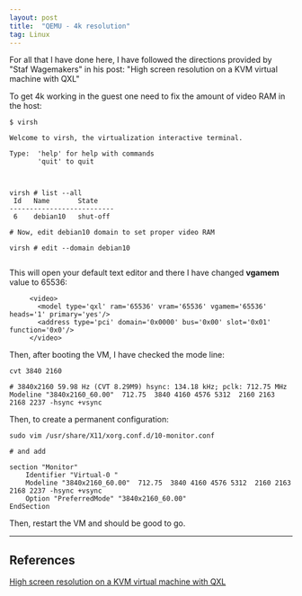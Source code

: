 ```yaml
---
layout: post
title:  "QEMU - 4k resolution"
tag: Linux
---
```


For all that I have done here, I have followed the directions provided by "Staf Wagemakers" in his post: "High screen resolution on a KVM virtual machine with QXL"

To get 4k working in the guest one need to fix the amount of video RAM in the host:

```
$ virsh

Welcome to virsh, the virtualization interactive terminal.

Type:  'help' for help with commands
       'quit' to quit



virsh # list --all
 Id   Name       State
--------------------------
 6    debian10   shut-off

# Now, edit debian10 domain to set proper video RAM

virsh # edit --domain debian10


``` 

This will open your default text editor and there I have changed **vgamem** value to 65536:

```
     <video>
       <model type='qxl' ram='65536' vram='65536' vgamem='65536' heads='1' primary='yes'/>
       <address type='pci' domain='0x0000' bus='0x00' slot='0x01' function='0x0'/>
     </video>

```

Then, after booting the VM, I have checked the mode line:

```
cvt 3840 2160

# 3840x2160 59.98 Hz (CVT 8.29M9) hsync: 134.18 kHz; pclk: 712.75 MHz
Modeline "3840x2160_60.00"  712.75  3840 4160 4576 5312  2160 2163 2168 2237 -hsync +vsync

```

Then, to create a permanent configuration:

```
sudo vim /usr/share/X11/xorg.conf.d/10-monitor.conf 

# and add

section "Monitor"
    Identifier "Virtual-0 "
    Modeline "3840x2160_60.00"  712.75  3840 4160 4576 5312  2160 2163 2168 2237 -hsync +vsync
    Option "PreferredMode" "3840x2160_60.00"
EndSection

```

Then, restart the VM and should be good to go.

---
## References

[High screen resolution on a KVM virtual machine with QXL](https://stafwag.github.io/blog/blog/2018/04/22/high-screen-resolution-on-a-kvm-virtual-machine-with-qxl/)
